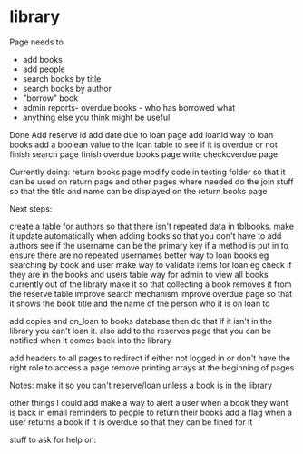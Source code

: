 # library



Page needs to 
- add books
- add people
- search books by title
- search books by author
- "borrow" book
- admin reports- overdue books - who has borrowed what
- anything else you think might be useful



Done
Add reserve id
add date due to loan page
add loanid
way to loan books
add a boolean value to the loan table to see if it is overdue or not
finish search page
finish overdue books page 
write checkoverdue page


Currently doing:
return books page
modify code in testing folder so that it can be used on return page and other pages where needed
do the join stuff so that the title and name can be displayed on the return books page



Next steps:


create a table for authors so that there isn't repeated data in tblbooks. make it update automatically when adding books so that you don't have to add authors 
see if the username can be the primary key if a method is put in to ensure there are no repeated usernames
better way to loan books eg searching by book and user
make way to validate items for loan eg check if they are in the books and users table
way for admin to view all books currently out of the library
make it so that collecting a book removes it from the reserve table
improve search mechanism
improve overdue page so that it shows the book title and the name of the person who it is on loan to


add copies and on_loan to books database then do that if it isn't in the library you can't loan it. also add to the reserves page that you can be notified when it comes back into the library


add headers to all pages to redirect if either not logged in or don't have the right role to access a page
remove printing arrays at the beginning of pages


Notes:
make it so you can't reserve/loan unless a book is in the library


other things I could add
make a way to alert a user when a book they want is back in 
email reminders to people to return their books
add a flag when a user returns a book if it is overdue so that they can be fined for it

stuff to ask for help on:
